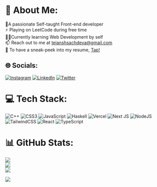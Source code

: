 # 💫 About Me:
 🔭A passionate Self-taught Front-end developer<br>⚡ Playing on LeetCode during free time<br>👨‍💻Currently learning Web Development by self<br>
 📫 Reach out to me at tejanshsachdeva@gmail.com <br>👀 To have a sneak-peek into my resume, [Tap!](https://drive.google.com/file/d/1uq9kqfi2s2-QEf4FsLvhiN1yYBx_6F-T/view?usp=sharing) 


## 🌐 Socials:
[![Instagram](https://img.shields.io/badge/Instagram-%23E4405F.svg?logo=Instagram&logoColor=white)](https://instagram.com/teju_sachdeva) [![LinkedIn](https://img.shields.io/badge/LinkedIn-%230077B5.svg?logo=linkedin&logoColor=white)](https://www.linkedin.com/in/tejansh) [![Twitter](https://img.shields.io/badge/Twitter-%231DA1F2.svg?logo=Twitter&logoColor=white)](https://twitter.com/https://twitter.com/teju_sachdeva) 

# 💻 Tech Stack:
![C++](https://img.shields.io/badge/c++-%2300599C.svg?style=for-the-badge&logo=c%2B%2B&logoColor=white) ![CSS3](https://img.shields.io/badge/css3-%231572B6.svg?style=for-the-badge&logo=css3&logoColor=white) ![JavaScript](https://img.shields.io/badge/javascript-%23323330.svg?style=for-the-badge&logo=javascript&logoColor=%23F7DF1E) ![Haskell](https://img.shields.io/badge/Haskell-5e5086?style=for-the-badge&logo=haskell&logoColor=white) ![Vercel](https://img.shields.io/badge/vercel-%23000000.svg?style=for-the-badge&logo=vercel&logoColor=white) ![Next JS](https://img.shields.io/badge/Next-black?style=for-the-badge&logo=next.js&logoColor=white) ![NodeJS](https://img.shields.io/badge/node.js-6DA55F?style=for-the-badge&logo=node.js&logoColor=white) ![TailwindCSS](https://img.shields.io/badge/tailwindcss-%2338B2AC.svg?style=for-the-badge&logo=tailwind-css&logoColor=white) ![React](https://img.shields.io/badge/react-%2320232a.svg?style=for-the-badge&logo=react&logoColor=%2361DAFB) ![TypeScript](https://img.shields.io/badge/typescript-%23007ACC.svg?style=for-the-badge&logo=typescript&logoColor=white)
# 📊 GitHub Stats:
![](https://github-readme-stats-sigma-five.vercel.app/api?username=tejanshsachdeva&theme=dark&hide_border=false&include_all_commits=true&count_private=false)<br/>
![](https://github-readme-streak-stats.herokuapp.com/?user=tejanshsachdeva&theme=dark&hide_border=false)<br/>
![](https://github-readme-stats-sigma-five.vercel.app/api/top-langs/?username=tejanshsachdeva&theme=dark&hide_border=false&include_all_commits=true&count_private=false&layout=compact)


[![](https://visitcount.itsvg.in/api?id=tejanshsachdeva&label=Profile%20Views&pretty=false)](https://visitcount.itsvg.in)

